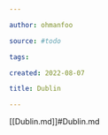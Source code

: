 ```yaml
---

author: ohmanfoo

source: #todo

tags: 

created: 2022-08-07

title: Dublin

---
```

[[Dublin.md]]#Dublin.md